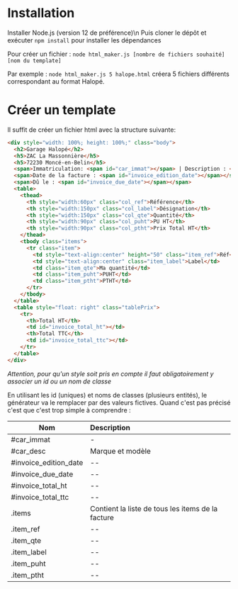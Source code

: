 # Installation

Installer Node.js (version 12 de préférence)\n
Puis cloner le dépôt et exécuter `npm install` pour installer les dépendances

Pour créer un fichier : `node html_maker.js [nombre de fichiers souhaité] [nom du template]`

Par exemple : `node html_maker.js 5 halope.html` créera 5 fichiers différents correspondant au format Halopé.

# Créer un template
Il suffit de créer un fichier html avec la structure suivante:
```html
<div style="width: 100%; height: 100%;" class="body">
  <h2>Garage Halopé</h2>
  <h5>ZAC La Massonnière</h5>
  <h5>72230 Moncé-en-Belin</h5>
  <span>Immatriculation: <span id="car_immat"></span> | Description : <span id="car_desc"></span></span>
  <span>Date de la facture : <span id="invoice_edition_date"></span></span>
  <span>Dû le : <span id="invoice_due_date"></span></span>
  <table>
    <thead>
      <th style="width:60px" class="col_ref">Référence</th>
      <th style="width:150px" class="col_label">Désignation</th>
      <th style="width:150px" class="col_qte">Quantité</th>
      <th style="width:90px" class="col_puht">PU HT</th>
      <th style="width:90px" class="col_ptht">Prix Total HT</th>
    </thead>
    <tbody class="items">
      <tr class="item">
        <td style="text-align:center" height="50" class="item_ref">Réf</td>
        <td style="text-align:center" class="item_label">Label</td>
        <td class="item_qte">Ma quantité</td>
        <td class="item_puht">PUHT</td>
        <td class="item_ptht">PTHT</td>
      </tr>
    </tbody>
  </table>
  <table style="float: right" class="tablePrix">
    <tr>
      <th>Total HT</th>
      <td id="invoice_total_ht"></td>
      <th>Total TTC</th>
      <td id="invoice_total_ttc"></td>
    </tr>
  </table>
</div>
```
_Attention, pour qu'un style soit pris en compte il faut obligatoirement y associer un id ou un nom de classe_

En utilisant les id (uniques) et noms de classes (plusieurs entités), le générateur va le remplacer par des valeurs fictives.
Quand c'est pas précisé c'est que c'est trop simple à comprendre :

| Nom           | Description   |
| ------------- |:------------- |
| #car_immat    |  -|
| #car_desc     | Marque et modèle     |
| #invoice_edition_date | -- |
| #invoice_due_date  | -- |
| #invoice_total_ht  | -- |
| #invoice_total_ttc  | -- |
| .items  | Contient la liste de tous les items de la facture |
| .item_ref  | -- |
| .item_qte | -- |
| .item_label  | -- |
| .item_puht  | -- |
| .item_ptht  | -- |
